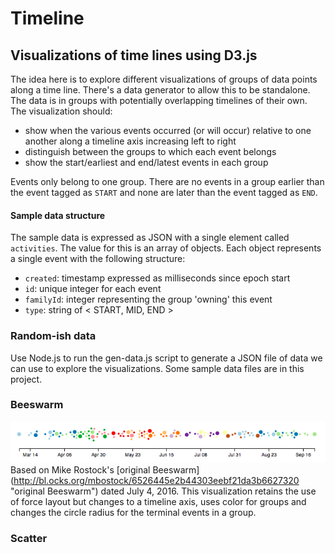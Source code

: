 # Timeline
## Visualizations of time lines using D3.js

The idea here is to explore different visualizations of groups of data points along a time line.  There's a data generator to allow this to be standalone. The data is in groups with potentially overlapping timelines of their own.  The visualization should:

* show when the various events occurred (or will occur) relative to one another along a timeline axis increasing left to right
* distinguish between the groups to which each event belongs
* show the start/earliest and end/latest events in each group

Events only belong to one group.  There are no events in a group earlier than the event tagged as `START` and none are later than the event tagged as `END`.

#### Sample data structure
The sample data is expressed as JSON with a single element called `activities`.  The value for this is an array of objects.  Each object represents a single event with the following structure:

 * `created`: timestamp expressed as milliseconds since epoch start
 * `id`: unique integer for each event
 * `familyId`: integer representing the group 'owning' this event
 * `type`: string of < START, MID, END >

### Random-ish data
Use Node.js to run the gen-data.js script to generate a JSON file of data we can use to explore the visualizations.  Some sample data files are in this project.  

### Beeswarm
![sample](beeswarm-sample.png "Beeswarm sample image")
Based on Mike Rostock's [original Beeswarm] (http://bl.ocks.org/mbostock/6526445e2b44303eebf21da3b6627320 "original Beeswarm") dated July 4, 2016.  This visualization retains the use of force layout but changes to a timeline axis, uses color for groups and changes the circle radius for the terminal events in a group.

### Scatter

